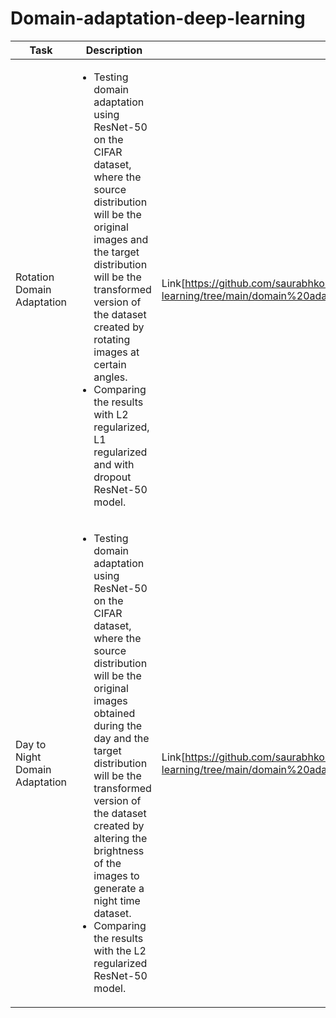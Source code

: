 # Domain-adaptation-deep-learning

| Task | Description | Link |
| --- | --- | --- |
| Rotation Domain Adaptation | <ul><li>Testing domain adaptation using ResNet-50 on the CIFAR dataset, where the source distribution will be the original images and the target distribution will be the transformed version of the dataset created by rotating images at certain angles.</li><li>Comparing the results with L2 regularized, L1 regularized and with dropout ResNet-50 model.</li></ul>| Link[https://github.com/saurabhkoshatwar/Domain-adaptation-deep-learning/tree/main/domain%20adaptation%20using%20deep%20learning/Rotation%20Domain%20Adaptation] |
| Day to Night Domain Adaptation | <ul><li>Testing domain adaptation using ResNet-50 on the CIFAR dataset, where the source distribution will be the original images obtained during the day and the target distribution will be the transformed version of the dataset created by altering the brightness of the images to generate a night time dataset.</li><li>Comparing the results with the L2 regularized ResNet-50 model.</li></ul>| Link[https://github.com/saurabhkoshatwar/Domain-adaptation-deep-learning/tree/main/domain%20adaptation%20using%20deep%20learning/Day%20to%20Night%20Domain%20Adaptation] |



